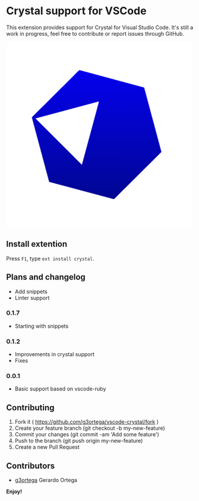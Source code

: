 # Crystal support for VSCode

This extension provides support for Crystal for Visual Studio Code. It's still a work in progress, feel free to contribute or report issues through GitHub.

<p align="center">
    <img src="images/crystal.png?raw=true" />
</p>

## Install extention
Press `F1`, type `ext install crystal`.

## Plans and changelog

- Add snippets
- Linter support

### 0.1.7

- Starting with snippets

### 0.1.2

- Improvements in crystal support
- Fixes

### 0.0.1

- Basic support based on vscode-ruby


## Contributing

1. Fork it ( https://github.com/g3ortega/vscode-crystal/fork )
2. Create your feature branch (git checkout -b my-new-feature)
3. Commit your changes (git commit -am 'Add some feature')
4. Push to the branch (git push origin my-new-feature)
5. Create a new Pull Request

## Contributors

- [g3ortega](https://github.com/g3ortega) Gerardo Ortega


**Enjoy!**